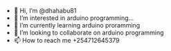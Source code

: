 - 👋 Hi, I’m @dhahabu81
- 👀 I’m interested in arduino programming...
- 🌱 I’m currently learning arduino proramming
- 💞️ I’m looking to collaborate on arduino programming
- 📫 How to reach me +254712645379

<!---
dhahabu81/dhahabu81 is a ✨ special ✨ repository because its `README.md` (this file) appears on your GitHub profile.
You can click the Preview link to take a look at your changes.
--->
